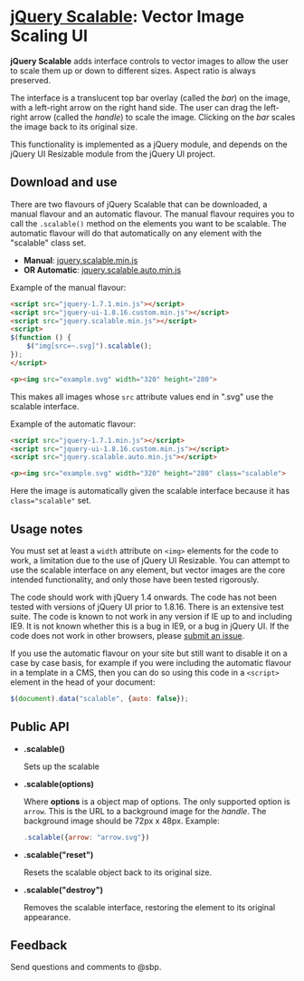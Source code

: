 [jQuery Scalable](http://sbp.so/scalable): Vector Image Scaling UI
===

**jQuery Scalable** adds interface controls to vector images to allow the user to scale them up or down to different sizes. Aspect ratio is always preserved.

The interface is a translucent top bar overlay (called the *bar*) on the image, with a left-right arrow on the right hand side. The user can drag the left-right arrow (called the *handle*) to scale the image. Clicking on the *bar* scales the image back to its original size.

This functionality is implemented as a jQuery module, and depends on the jQuery UI Resizable module from the jQuery UI project.

Download and use
---

There are two flavours of jQuery Scalable that can be downloaded, a manual flavour and an automatic flavour. The manual flavour requires you to call the `.scalable()` method on the elements you want to be scalable. The automatic flavour will do that automatically on any element with the "scalable" class set.

* **Manual**: [jquery.scalable.min.js](/sbp/scalable/master/jquery.scalable.min.js)
* **OR Automatic**: [jquery.scalable.auto.min.js](/sbp/scalable/master/jquery.scalable.auto.min.js)

Example of the manual flavour:

```html
<script src="jquery-1.7.1.min.js"></script>
<script src="jquery-ui-1.8.16.custom.min.js"></script>
<script src="jquery.scalable.min.js"></script>
<script>
$(function () {
	$("img[src=~.svg]").scalable();
});
</script>

<p><img src="example.svg" width="320" height="280">
```

This makes all images whose `src` attribute values end in ".svg" use the scalable interface.

Example of the automatic flavour:

```html
<script src="jquery-1.7.1.min.js"></script>
<script src="jquery-ui-1.8.16.custom.min.js"></script>
<script src="jquery.scalable.auto.min.js"></script>

<p><img src="example.svg" width="320" height="280" class="scalable">
```

Here the image is automatically given the scalable interface because it has `class="scalable"` set.

Usage notes
---

You must set at least a `width` attribute on `<img>` elements for the code to work, a limitation due to the use of jQuery UI Resizable. You can attempt to use the scalable interface on any element, but vector images are the core intended functionality, and only those have been tested rigorously.

The code should work with jQuery 1.4 onwards. The code has not been tested with versions of jQuery UI prior to 1.8.16. There is an extensive test suite. The code is known to not work in any version if IE up to and including IE9. It is not known whether this is a bug in IE9, or a bug in jQuery UI. If the code does not work in other browsers, please [submit an issue](issues/new).

If you use the automatic flavour on your site but still want to disable it on a case by case basis, for example if you were including the automatic flavour in a template in a CMS, then you can do so using this code in a ```<script>``` element in the head of your document:

```js
$(document).data("scalable", {auto: false});
```

Public API
---

* **.scalable()**

	Sets up the scalable

* **.scalable(options)**

	Where **options** is a object map of options. The only supported option is `arrow`. This is the URL to a background image for the *handle*. The background image should be 72px x 48px. Example:

	```js
	.scalable({arrow: "arrow.svg"})
	```

* **.scalable("reset")**

	Resets the scalable object back to its original size.

* **.scalable("destroy")**

	Removes the scalable interface, restoring the element to its original appearance.

Feedback
---

Send questions and comments to @sbp.
